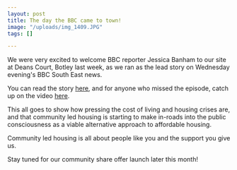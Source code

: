 ```yaml
---
layout: post
title: The day the BBC came to town!
image: "/uploads/img_1409.JPG"
tags: []

---
```

We were very excited to welcome BBC reporter Jessica Banham to our site at Deans Court, Botley last week, as we ran as the lead story on Wednesday evening's BBC South East news. 

You can read the story [here](https://oclt.us7.list-manage.com/track/click?u=705f7de83867afe997c4f8eba&id=4f43d68ea5&e=d09c64a6ed), and for anyone who missed the episode, catch up on the video [here](https://oclt.us7.list-manage.com/track/click?u=705f7de83867afe997c4f8eba&id=8ae4814806&e=d09c64a6ed).  
   
This all goes to show how pressing the cost of living and housing crises are, and that community led housing is starting to make in-roads into the public consciousness as a viable alternative approach to affordable housing.  
   
Community led housing is all about people like you and the support you give us.  
   
Stay tuned for our community share offer launch later this month!